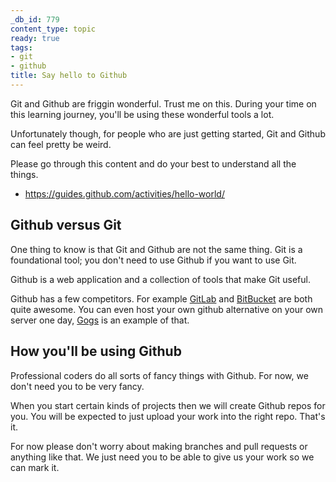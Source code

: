 ```yaml
---
_db_id: 779
content_type: topic
ready: true
tags:
- git
- github
title: Say hello to Github
---
```


Git and Github are friggin wonderful. Trust me on this. During your time on this learning journey, you'll be using these wonderful tools a lot.

Unfortunately though, for people who are just getting started, Git and Github can feel pretty be weird.

Please go through this content and do your best to understand all the things.

- https://guides.github.com/activities/hello-world/

## Github versus Git

One thing to know is that Git and Github are not the same thing. Git is a foundational tool; you don't need to use Github if you want to use Git.

Github is a web application and a collection of tools that make Git useful.

Github has a few competitors. For example [GitLab](https://gitlab.com/) and [BitBucket](https://bitbucket.org/) are both quite awesome. You can even host your own github alternative on your own server one day, [Gogs](https://gogs.io/) is an example of that.

## How you'll be using Github

Professional coders do all sorts of fancy things with Github. For now, we don't need you to be very fancy.

When you start certain kinds of projects then we will create Github repos for you. You will be expected to just upload your work into the right repo. That's it.

For now please don't worry about making branches and pull requests or anything like that.  We just need you to be able to give us your work so we can mark it.